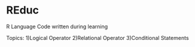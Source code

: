 # REduc
R Language Code  written during learning

Topics:
1)Logical Operator 
2)Relational Operator
3)Conditional Statements
